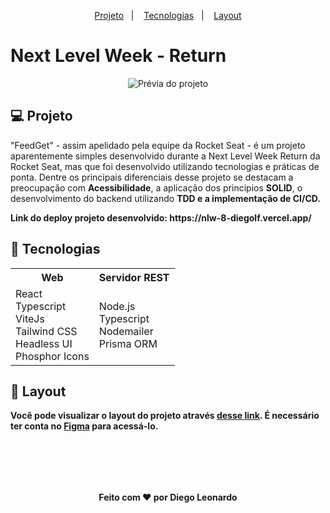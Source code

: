 <p align="center">
  <a href="#-projeto">Projeto</a>&nbsp;&nbsp;&nbsp;|&nbsp;&nbsp;&nbsp;  
  <a href="#-tecnologias">Tecnologias</a>&nbsp;&nbsp;&nbsp;|&nbsp;&nbsp;&nbsp;  
  <a href="#-layout">Layout</a>
</p>

# Next Level Week - Return

<p align="center">
 <img src="https://i.imgur.com/AvHZWWv.png" alt="Prévia do projeto" />
</p>

## 💻 Projeto

"FeedGet" - assim apelidado pela equipe da Rocket Seat - é um projeto aparentemente simples desenvolvido durante a Next Level Week Return da Rocket Seat, mas que foi desenvolvido utilizando tecnologias e práticas de ponta. Dentre os principais diferenciais desse projeto se destacam a preocupação com <b>Acessibilidade</b>, a aplicação dos princípios <b>SOLID</b>, o desenvolvimento do backend utilizando <b>TDD<b/> e a implementação de <b>CI/CD</b>.

<p>Link do deploy projeto desenvolvido: https://nlw-8-diegolf.vercel.app/</p>

## 🚀 Tecnologias

<table align="center">
    <tr>
        <th> Web </th>
        <th> Servidor REST </th>        
    </tr>
    <tr>
        <td>
            React <br/>
            Typescript <br/> 
            ViteJs <br/>
            Tailwind CSS <br/>
            Headless UI <br/>
            Phosphor Icons
       </td> 
        <td>
            Node.js <br/>
            Typescript <br/>
            Nodemailer <br/>
            Prisma ORM 
        </td>        
    </tr>
</table>

## 🔖 Layout

Você pode visualizar o layout do projeto através [desse link](https://www.figma.com/community/file/1102912516166573468/Feedback-Widget). É necessário ter conta no [Figma](https://figma.com) para acessá-lo.

<br/><br/>
---

<p align="center">
  Feito com ❤️ por Diego Leonardo
</p>
